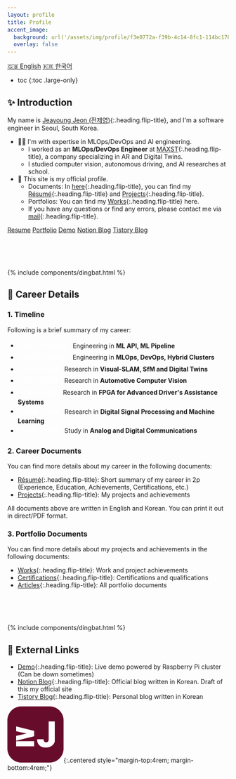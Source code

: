 ```yaml
---
layout: profile
title: Profile
accent_image: 
  background: url('/assets/img/profile/f3e0772a-f39b-4c14-8fc1-114bc1780d10.jpg') center/cover
  overlay: false
---
```


<div class="screen-only">
  <a href="/profile" class="btn btn-sm btn-primary">🇬🇧 English</a>
  <a href="/profile/ko" class="btn btn-sm btn-primary">🇰🇷 한국어</a>
</div>

* toc
{:toc .large-only}

## ✨ Introduction

My name is [Jeayoung Jeon (전제영)]{:.heading.flip-title}, and I'm a software engineer in Seoul, South Korea.

- 🧑‍💻 I'm with expertise in MLOps/DevOps and AI engineering.
    - I worked as an **MLOps/DevOps Engineer** at [MAXST]{:.heading.flip-title}, a company specializing in AR and Digital Twins.
    - I studied computer vision, autonomous driving, and AI researches at school.
- 💼 This site is my official profile.
    - Documents: In [here](#2-career-documents){:.heading.flip-title}, you can find my [Résumé]{:.heading.flip-title} and [Projects]{:.heading.flip-title}.
    - Portfolios: You can find my [Works]{:.heading.flip-title} here.
    - If you have any questions or find any errors, please contact me via [mail]{:.heading.flip-title}.

<div class="screen-only mt3">
  <style> .btn-quick { margin: 0.3rem 0rem; } </style>
  <a href="/profile/resume" class="btn btn-sm btn-primary btn-quick"><small class="icon-briefcase"></small> Resume</a>
  <a href="/profile/projects" class="btn btn-sm btn-primary btn-quick"><small class="icon-briefcase"></small> Portfolio</a>
  <a href="https://app.jyje.live" class="btn btn-sm btn-primary btn-quick"><small class="icon-wrench"></small> Demo</a>
  <a href="https://blog.jyje.live" class="btn btn-sm btn-primary btn-quick"><small class="icon-bubble"></small> Notion Blog</a>
  <a href="https://codingnyan.tistory.com" class="btn btn-sm btn-primary btn-quick"><small class="icon-bubble"></small> Tistory Blog</a>
</div>

<div style="margin-top: 5rem;">
  {% include components/dingbat.html %}
</div>


## 💼 Career Details

### 1. Timeline

Following is a brief summary of my career:

<div class="timeline">
  <style>
    .timeline-header {
      border: 1.5px solid var(--accent-color-two);
      border-radius: .3rem;
      display: inline-block;
      margin: .25rem .125rem;
      padding: .05rem .5rem;
      color: #FFF;
      background-color: var(--accent-color-two);
      font-weight: 600;
    }
  </style>
  <ul>
    <li><span class="timeline-header">2023 - Present</span> Engineering in <b>ML API, ML Pipeline</b></li>
    <li><span class="timeline-header">2022 - Present</span> Engineering in <b>MLOps, DevOps, Hybrid Clusters</b></li>
    <li><span class="timeline-header">2018 - 2023</span> Research in <b>Visual-SLAM, SfM and Digital Twins</b></li>
    <li><span class="timeline-header">2012 - 2020</span> Research in <b>Automotive Computer Vision</b></li>
    <li><span class="timeline-header">2012 - 2018</span> Research in <b>FPGA for Advanced Driver's Assistance Systems</b></li>
    <li><span class="timeline-header">2008 - 2018</span> Research in <b>Digital Signal Processing and Machine Learning</b></li>
    <li><span class="timeline-header">2008 - 2012</span> Study in <b>Analog and Digital Communications</b></li>
  </ul>
</div>


### 2. Career Documents

You can find more details about my career in the following documents:

- [Résumé]{:.heading.flip-title}: Short summary of my career in 2p (Experience, Education, Achievements, Certifications, etc.)
- [Projects]{:.heading.flip-title}: My projects and achievements
<!-- - [Curriculum Vitae]{:.heading.flip-title}: Full details of my career and training -->

All documents above are written in English and Korean. You can print it out in direct/PDF format.


### 3. Portfolio Documents

You can find more details about my projects and achievements in the following documents:

- [Works]{:.heading.flip-title}: Work and project achievements
- [Certifications]{:.heading.flip-title}: Certifications and qualifications
- [Articles]{:.heading.flip-title}: All portfolio documents


<div style="margin-top: 5rem;">
  {% include components/dingbat.html %}
</div>


## 📜 External Links

- [Demo]{:.heading.flip-title}: Live demo powered by Raspberry Pi cluster (Can be down sometimes)
- [Notion Blog]{:.heading.flip-title}: Official blog written in Korean. Draft of this my official site
- [Tistory Blog]{:.heading.flip-title}: Personal blog written in Korean

![Logo of this site](/assets/icons/icon-128x128.png){:.centered style="margin-top:4rem; margin-bottom:4rem;"}


<!-- profile -->
[Jeayoung Jeon]: https://www.linkedin.com/in/jyje "LinkedIn Profile"
[Jeayoung Jeon (전제영)]: https://www.linkedin.com/in/jyje "LinkedIn Profile"
[Profile]: /profile "my-profile --verbose"

<!-- resume -->
[Résumé]: /profile/resume "my-profile resume"


<!-- projects-portfolio -->
[Projects]: /profile/projects "my-profile projects"

<!-- cv -->
[Curriculum Vitae]: /profile/cv "my-profile cv"
[CV]: /profile/cv "my-profile cv"


[Articles]: /articles

[Certifications]: /certifications
[Works]: /works

[Blog]: https://blog.jyje.live "My blog"
[MAXST]: https://www.linkedin.com/company/maxst "LinkedIn profile of MAXST Co., Ltd."

[Mail]: mailto:jyjeon+portfolio@outlook.com?subject=To&nbsp;Jeayoung&nbsp;Jeon
[메일]: mailto:jyjeon+portfolio@outlook.com?subject=To&nbsp;Jeayoung&nbsp;Jeon

[CKAD]: /certifications/ckad-certified-kubernetes-application-developer "Certified Kubernetes Application Developer"
[CKA]: /certifications/cka-certified-kubernetes-administrator "Certified Kubernetes Administrator"
[CKS]: /certifications/cks-certified-kubernetes-security-specialist "Certified Kubernetes Security Specialist"
[CAPA]: /certifications/capa-certified-argo-project-associate "Certified Argo Project Associate"

[Demo]: https://app.jyje.live "Demo"

[Notion Blog]: https://blog.jyje.live "Notion Blog"
[Tistory Blog]: https://codingnyan.tistory.com "Tistory Blog"
